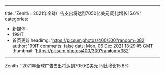 
---
title: 'Zenith：2021年全球广告支出将达到7050亿美元 同比增长15.6%'
categories: 
 - 新媒体
 - 199IT
 - 首页更新
headimg: 'https://picsum.photos/400/300?random=382'
author: 199IT
comments: false
date: Mon, 06 Dec 2021 13:29:05 GMT
thumbnail: 'https://picsum.photos/400/300?random=382'
---

<div>   
Zenith：2021年全球广告支出将达到7050亿美元 同比增长15.6%  
</div>
            